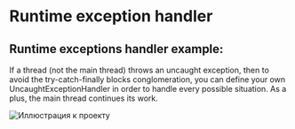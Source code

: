 # **Runtime exception handler**
## Runtime exceptions handler example:
If a thread (not the main thread) throws an uncaught exception, then to avoid the try-catch-finally blocks conglomeration, you can define your own UncaughtExceptionHandler in order to handle every possible situation. 
As a plus, the main thread continues its work.

![Иллюстрация к проекту](https://drive.google.com/uc?export=download&id=0B0YnaV77PE5TZkI3cmthWkxYazA) 
